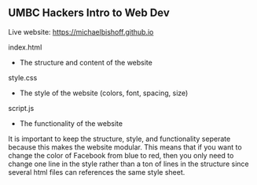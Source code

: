 UMBC Hackers Intro to Web Dev
-------------------------------------
Live website: https://michaelbishoff.github.io

index.html
 - The structure and content of the website

style.css
 - The style of the website (colors, font, spacing, size)

script.js
 - The functionality of the website

It is important to keep the structure, style, and functionality seperate because this makes the website modular. This means that if you want to change the color of Facebook from blue to red, then you only need to change one line in the style rather than a ton of lines in the structure since several html files can references the same style sheet.

